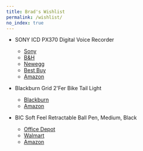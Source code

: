 ```yaml
---
title: Brad's Wishlist
permalink: /wishlist/
no_index: true
---
```


<!--
- Webster's New International Dictionary: Second Edition Unabridged (a.k.a. *Webster's Second*)

  This edition has been out of print since 1961 (when they came out with the ridiculous *Webster's Third*). The later editions (e.g. 1956 or 1958) are better as they added new words and corrected mistakes.
-->

<!--
- Raspberry Pi

  Since these are unavalible, an alternative such as the [Libre Computer Board](https://www.amazon.com/Libre-Computer-AML-S905X-CC-Potato-64-bit/dp/B074P6BNGZ) would be just as good. A [case](https://www.amazon.com/iUniker-Raspberry-Cooling-Heatsink-Removable/dp/B079M96KWZ) would also be good.
-->

- SONY ICD PX370 Digital Voice Recorder
  - [Sony](https://electronics.sony.com/audio/walkman-digital-recorders/audio-digital-voice-recorders/p/icdpx370?srsltid=AfmBOopdRK6sRaWNrTMWsbcPK8hzJXLb9NlnaS4UbO40aEhPnlNPNDdCgFY)
  - [B&H](https://www.bhphotovideo.com/c/product/1317634-REG/sony_icd_px370_digital_flash_voice_recorder.html)
  - [Newegg](https://www.newegg.com/p/14C-0013-00082)
  - [Best Buy](https://www.bestbuy.com/site/sony-px-series-digital-voice-recorder-black/5774900.p?skuId=5774900&extStoreId=514)
  - [Amazon](https://www.amazon.com/Sony-ICDPX370-Digital-Recorder-Built/dp/B06XFTWCBJ)

- Blackburn Grid 2'Fer Bike Tail Light
  - [Blackburn](https://www.blackburndesign.com/p/grid-2fer-front-rear-bike-light/350140000200000044.html)
  - [Amazon](https://www.amazon.com/Blackburn-Grid-2Fer-Front-Light/dp/B0BH961GJ3)

- BIC Soft Feel Retractable Ball Pen, Medium, Black
  - [Office Depot](https://www.officedepot.com/a/products/655266/BIC-Soft-Feel-Retractable-Ballpoint-Pens/)
  - [Walmart](https://www.walmart.com/ip/BIC-Soft-Feel-Retractable-Ball-Pen-Medium-Black-1-Dozen/14914657)
  - [Amazon](https://www.amazon.com/Retractable-Ballpoint-Medium-Point-12-Count/dp/B0141NENJA)
